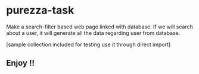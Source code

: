 # purezza-task
 Make a search-filter based web page linked with database. If we will search about a user, it will generate all the data regarding user from database. 

 [sample collection included for testing use it through direct import]

 ## Enjoy !!
